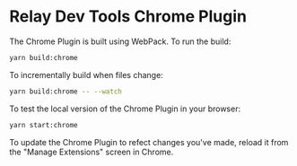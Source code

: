# Relay Dev Tools Chrome Plugin

The Chrome Plugin is built using WebPack. To run the build:

```sh
yarn build:chrome
```

To incrementally build when files change:

```sh
yarn build:chrome -- --watch
```

To test the local version of the Chrome Plugin in your browser:

```sh
yarn start:chrome
```

To update the Chrome Plugin to refect changes you've made, reload it from the
"Manage Extensions" screen in Chrome.

